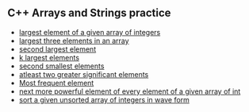 ## C++ Arrays and Strings practice
 - [largest element of a given array of integers](https://github.com/Fcorp47/Arrays-strings/blob/master/largest_element.cpp)
 - [largest three elements in an array](https://github.com/Fcorp47/Arrays-strings/blob/master/largest_three_elements.cpp)
 - [second largest element](https://github.com/Fcorp47/Arrays-strings/blob/master/second_largest_element.cpp)
 - [k largest elements ](https://github.com/Fcorp47/Arrays-strings/blob/master/k_largest_elements.cpp)
 - [second smallest elements](https://github.com/Fcorp47/Arrays-strings/blob/master/second_smallest_element.cpp)
 - [atleast two greater significant elements](https://github.com/Fcorp47/Arrays-strings/blob/master/atleast2_greater_elements.cpp)
 - [Most frequent element](https://github.com/Fcorp47/Arrays-strings/blob/master/most_occurring_element.cpp)
 - [next more powerful element of every element of a given array of int]()
 - [sort a given unsorted array of integers in wave form]()
